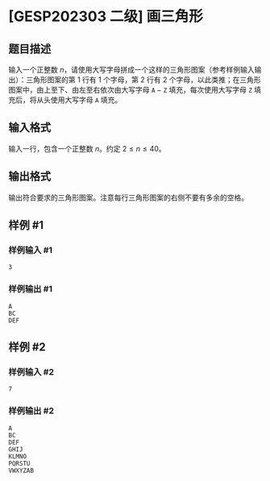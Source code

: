 # [GESP202303 二级] 画三角形

## 题目描述

输入一个正整数 $n$，请使用大写字母拼成一个这样的三角形图案（参考样例输入输出）：三角形图案的第 $1$ 行有 $1$ 个字母，第 $2$ 行有 $2$ 个字母，以此类推；在三角形图案中，由上至下、由左至右依次由大写字母 $\texttt{A}-\texttt{Z}$ 填充，每次使用大写字母 $\texttt Z$ 填充后，将从头使用大写字母 $\texttt A$ 填充。

## 输入格式

输入一行，包含一个正整数 $n$。约定 $2 \le n \le 40$。

## 输出格式

输出符合要求的三角形图案。注意每行三角形图案的右侧不要有多余的空格。

## 样例 #1

### 样例输入 #1

```
3
```

### 样例输出 #1

```
A
BC
DEF
```

## 样例 #2

### 样例输入 #2

```
7
```

### 样例输出 #2

```
A
BC
DEF
GHIJ
KLMNO
PQRSTU
VWXYZAB
```
